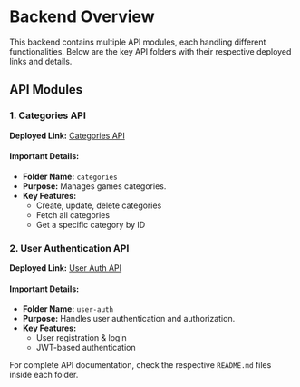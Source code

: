 # Backend Overview

This backend contains multiple API modules, each handling different functionalities. Below are the key API folders with their respective deployed links and details.

## API Modules

### 1. Categories API
**Deployed Link:** [Categories API](https://gamezone-trial.onrender.com/api/racing)

#### Important Details:
- **Folder Name:** `categories`
- **Purpose:** Manages games categories.
- **Key Features:**
  - Create, update, delete categories
  - Fetch all categories
  - Get a specific category by ID

### 2. User Authentication API
**Deployed Link:** [User Auth API](https://user-auth-76vd.onrender.com/)

#### Important Details:
- **Folder Name:** `user-auth`
- **Purpose:** Handles user authentication and authorization.
- **Key Features:**
  - User registration & login
  - JWT-based authentication

For complete API documentation, check the respective `README.md` files inside each folder.
